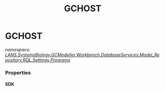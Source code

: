 ﻿---
title: GCHOST
---

# GCHOST
_namespace: [LANS.SystemsBiology.GCModeller.Workbench.DatabaseServices.Model_Repository.RQL.Settings.Programs](N-LANS.SystemsBiology.GCModeller.Workbench.DatabaseServices.Model_Repository.RQL.Settings.Programs.html)_





### Properties

#### SDK


